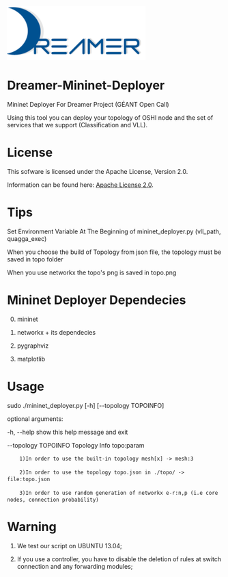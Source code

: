 ![Alt text](repo_data/dreamer-logo.png "Optional title")

Dreamer-Mininet-Deployer
========================

Mininet Deployer For Dreamer Project (GÉANT Open Call)

Using this tool you can deploy your topology of OSHI node and the
set of services that we support (Classification and VLL).

License
=======

This sofware is licensed under the Apache License, Version 2.0.

Information can be found here:
 [Apache License 2.0](http://www.apache.org/licenses/LICENSE-2.0).

Tips
==============

Set Environment Variable At The Beginning of mininet_deployer.py
(vll_path, quagga_exec)

When you choose the build of Topology from json file, the topology
must be saved in topo folder

When you use networkx the topo's png is saved in topo.png

Mininet Deployer Dependecies
=============================
0) mininet

1) networkx + its dependecies

2) pygraphviz

3) matplotlib

Usage
=====

sudo ./mininet_deployer.py [-h] [--topology TOPOINFO]

optional arguments:

  -h, --help           show this help message and exit

  --topology TOPOINFO  Topology Info topo:param

		1)In order to use the built-in topology mesh[x] -> mesh:3

		2)In order to use the topology topo.json in ./topo/ -> file:topo.json

		3)In order to use random generation of networkx e-r:n,p (i.e core nodes, connection probability)
		
Warning
========

1) We test our script on UBUNTU 13.04;

2) If you use a controller, you have to disable the deletion of rules at switch connection and any forwarding modules;
